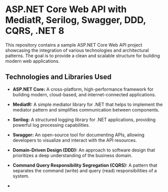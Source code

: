# ASP.NET Core Web API with MediatR, Serilog, Swagger, DDD, CQRS, .NET 8


This repository contains a sample ASP.NET Core Web API project showcasing the integration of various technologies and architectural patterns. The goal is to provide a clean and scalable structure for building modern web applications.

## Technologies and Libraries Used

- **ASP.NET Core:** A cross-platform, high-performance framework for building modern, cloud-based, and internet-connected applications.

- **MediatR:** A simple mediator library for .NET that helps to implement the mediator pattern and simplifies communication between components.

- **Serilog:** A structured logging library for .NET applications, providing powerful log processing capabilities.
  
- **Swagger:** An open-source tool for documenting APIs, allowing developers to visualize and interact with the API resources.

- **Domain-Driven Design (DDD):** An approach to software design that prioritizes a deep understanding of the business domain.

- **Command Query Responsibility Segregation (CQRS):** A pattern that separates the command (write) and query (read) responsibilities of a system.
- 

